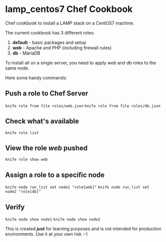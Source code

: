 # lamp_centos7 Chef Cookbook

Chef cookbook to install a LAMP stack on a CentOS7 machine.

The current cookbook has 3 different roles:
1. **default** - basic packages and setup
2. **web** - Apache and PHP (including firewall rules)
3. **db** - MariaDB

To install all on a single server, you need to apply *web* and *db* roles to the same node.

Here some handy commands:

## Push a role to Chef Server
`knife role from file roles/web.json`
`knife role from file roles/db.json`

## Check what's available
`knife role list`

## View the role *web* pushed
`knife role show web`

## Assign a role to a specific node
`knife node run_list set node1 "role[web]"`
`knife node run_list set node2 "role[db]"`

## Verify
`knife node show node1`
`knife node show node2`

This is created **_just_** for learning purposes and is not intended for production environments.
Use it at your own risk :-)


